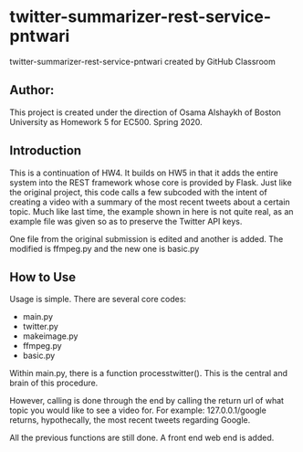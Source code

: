 # twitter-summarizer-rest-service-pntwari
twitter-summarizer-rest-service-pntwari created by GitHub Classroom

## Author:
This project is created under the direction of Osama Alshaykh of Boston University as Homework 5 for EC500. 
Spring 2020.

## Introduction

This is a continuation of HW4. It builds on HW5 in that it adds the entire system into the REST framework whose core is provided by Flask. 
Just like the original project, this code calls a few subcoded with the intent of creating a video with a summary of the most recent tweets about a certain topic. 
Much like last time, the example shown in here is not quite real, as an example file was given so as to preserve the Twitter API keys. 

One file from the original submission is edited and another is added. The modified is ffmpeg.py and the new one is basic.py

## How to Use
Usage is simple. 
There are several core codes: 
- main.py
- twitter.py
- makeimage.py
- ffmpeg.py
- basic.py

Within main.py, there is a function processtwitter(). 
This is the central and brain of this procedure. 

However, calling is done through the end by calling the return url of what topic you would like to see a video for. 
For example: 127.0.0.1/google returns, hypothecally, the most recent tweets regarding Google. 

All the previous functions are still done. A front end web end is added. 

